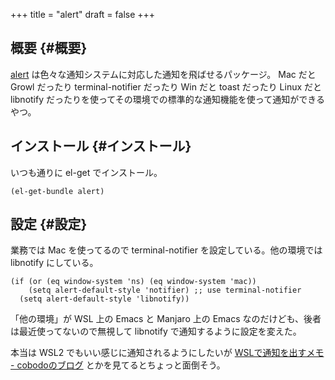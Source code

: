 +++
title = "alert"
draft = false
+++

## 概要 {#概要}

[alert](https://github.com/jwiegley/alert) は色々な通知システムに対応した通知を飛ばせるパッケージ。
Mac だと Growl だったり terminal-notifier だったり
Win だと toast だったり
Linux だと libnotify だったりを使ってその環境での標準的な通知機能を使って通知ができるやつ。


## インストール {#インストール}

いつも通りに el-get でインストール。

```emacs-lisp
(el-get-bundle alert)
```


## 設定 {#設定}

業務では Mac を使ってるので terminal-notifier を設定している。他の環境では libnotify にしている。

```emacs-lisp
(if (or (eq window-system 'ns) (eq window-system 'mac))
    (setq alert-default-style 'notifier) ;; use terminal-notifier
  (setq alert-default-style 'libnotify))
```

「他の環境」が WSL 上の Emacs と Manjaro 上の Emacs なのだけども、後者は最近使ってないので無視して libnotify で通知するように設定を変えた。

本当は WSL2 でもいい感じに通知されるようにしたいが
[WSLで通知を出すメモ - cobodoのブログ](https://cobodo.hateblo.jp/entry/2018/03/08/160247)
とかを見てるとちょっと面倒そう。
